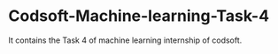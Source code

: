 # Codsoft-Machine-learning-Task-4
It contains the Task 4 of machine learning internship of codsoft.
